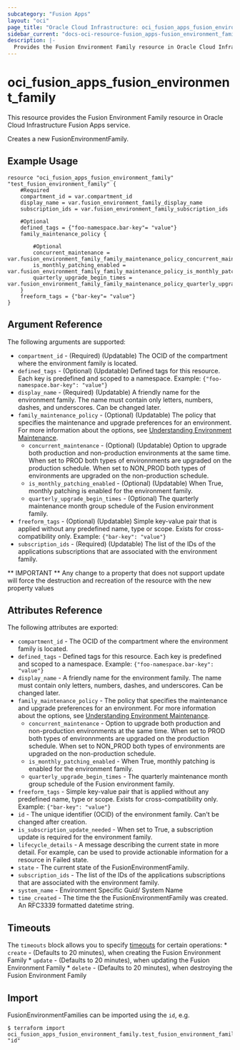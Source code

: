```yaml
---
subcategory: "Fusion Apps"
layout: "oci"
page_title: "Oracle Cloud Infrastructure: oci_fusion_apps_fusion_environment_family"
sidebar_current: "docs-oci-resource-fusion_apps-fusion_environment_family"
description: |-
  Provides the Fusion Environment Family resource in Oracle Cloud Infrastructure Fusion Apps service
---
```


# oci_fusion_apps_fusion_environment_family
This resource provides the Fusion Environment Family resource in Oracle Cloud Infrastructure Fusion Apps service.

Creates a new FusionEnvironmentFamily.


## Example Usage

```hcl
resource "oci_fusion_apps_fusion_environment_family" "test_fusion_environment_family" {
	#Required
	compartment_id = var.compartment_id
	display_name = var.fusion_environment_family_display_name
	subscription_ids = var.fusion_environment_family_subscription_ids

	#Optional
	defined_tags = {"foo-namespace.bar-key"= "value"}
	family_maintenance_policy {

		#Optional
		concurrent_maintenance = var.fusion_environment_family_family_maintenance_policy_concurrent_maintenance
		is_monthly_patching_enabled = var.fusion_environment_family_family_maintenance_policy_is_monthly_patching_enabled
		quarterly_upgrade_begin_times = var.fusion_environment_family_family_maintenance_policy_quarterly_upgrade_begin_times
	}
	freeform_tags = {"bar-key"= "value"}
}
```

## Argument Reference

The following arguments are supported:

* `compartment_id` - (Required) (Updatable) The OCID of the compartment where the environment family is located.
* `defined_tags` - (Optional) (Updatable) Defined tags for this resource. Each key is predefined and scoped to a namespace. Example: `{"foo-namespace.bar-key": "value"}` 
* `display_name` - (Required) (Updatable) A friendly name for the environment family. The name must contain only letters, numbers, dashes, and underscores. Can be changed later.
* `family_maintenance_policy` - (Optional) (Updatable) The policy that specifies the maintenance and upgrade preferences for an environment. For more information about the options, see [Understanding Environment Maintenance](https://docs.cloud.oracle.com/iaas/Content/fusion-applications/plan-environment-family.htm#about-env-maintenance).
	* `concurrent_maintenance` - (Optional) (Updatable) Option to upgrade both production and non-production environments at the same time. When set to PROD both types of environnments are upgraded on the production schedule. When set to NON_PROD both types of environments are upgraded on the non-production schedule.
	* `is_monthly_patching_enabled` - (Optional) (Updatable) When True, monthly patching is enabled for the environment family.
	* `quarterly_upgrade_begin_times` - (Optional) The quarterly maintenance month group schedule of the Fusion environment family.
* `freeform_tags` - (Optional) (Updatable) Simple key-value pair that is applied without any predefined name, type or scope. Exists for cross-compatibility only. Example: `{"bar-key": "value"}` 
* `subscription_ids` - (Required) (Updatable) The list of the IDs of the applications subscriptions that are associated with the environment family.


** IMPORTANT **
Any change to a property that does not support update will force the destruction and recreation of the resource with the new property values

## Attributes Reference

The following attributes are exported:

* `compartment_id` - The OCID of the compartment where the environment family is located.
* `defined_tags` - Defined tags for this resource. Each key is predefined and scoped to a namespace. Example: `{"foo-namespace.bar-key": "value"}` 
* `display_name` - A friendly name for the environment family. The name must contain only letters, numbers, dashes, and underscores. Can be changed later.
* `family_maintenance_policy` - The policy that specifies the maintenance and upgrade preferences for an environment. For more information about the options, see [Understanding Environment Maintenance](https://docs.cloud.oracle.com/iaas/Content/fusion-applications/plan-environment-family.htm#about-env-maintenance).
	* `concurrent_maintenance` - Option to upgrade both production and non-production environments at the same time. When set to PROD both types of environnments are upgraded on the production schedule. When set to NON_PROD both types of environments are upgraded on the non-production schedule.
	* `is_monthly_patching_enabled` - When True, monthly patching is enabled for the environment family.
	* `quarterly_upgrade_begin_times` - The quarterly maintenance month group schedule of the Fusion environment family.
* `freeform_tags` - Simple key-value pair that is applied without any predefined name, type or scope. Exists for cross-compatibility only. Example: `{"bar-key": "value"}` 
* `id` - The unique identifier (OCID) of the environment family. Can't be changed after creation.
* `is_subscription_update_needed` - When set to True, a subscription update is required for the environment family.
* `lifecycle_details` - A message describing the current state in more detail. For example, can be used to provide actionable information for a resource in Failed state.
* `state` - The current state of the FusionEnvironmentFamily.
* `subscription_ids` - The list of the IDs of the applications subscriptions that are associated with the environment family.
* `system_name` - Environment Specific Guid/ System Name
* `time_created` - The time the the FusionEnvironmentFamily was created. An RFC3339 formatted datetime string.

## Timeouts

The `timeouts` block allows you to specify [timeouts](https://registry.terraform.io/providers/oracle/oci/latest/docs/guides/changing_timeouts) for certain operations:
	* `create` - (Defaults to 20 minutes), when creating the Fusion Environment Family
	* `update` - (Defaults to 20 minutes), when updating the Fusion Environment Family
	* `delete` - (Defaults to 20 minutes), when destroying the Fusion Environment Family


## Import

FusionEnvironmentFamilies can be imported using the `id`, e.g.

```
$ terraform import oci_fusion_apps_fusion_environment_family.test_fusion_environment_family "id"
```

